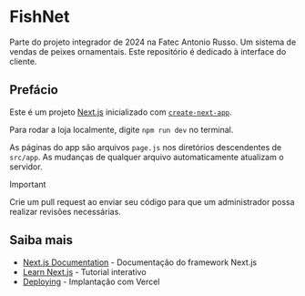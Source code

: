 # FishNet

Parte do projeto integrador de 2024 na Fatec Antonio Russo. Um sistema de vendas de peixes ornamentais. Este repositório é dedicado à interface do cliente.

## Prefácio

Este é um projeto [Next.js](https://nextjs.org/) inicializado com [`create-next-app`](https://github.com/vercel/next.js/tree/canary/packages/create-next-app).

Para rodar a loja localmente, digite `npm run dev` no terminal.

As páginas do app são arquivos `page.js` nos diretórios descendentes de `src/app`. As mudanças de qualquer arquivo automaticamente atualizam o servidor.

> [!IMPORTANT]
> Crie um pull request ao enviar seu código para que um administrador possa realizar revisões necessárias.

## Saiba mais

- [Next.js Documentation](https://nextjs.org/docs) - Documentação do framework Next.js
- [Learn Next.js](https://nextjs.org/learn) - Tutorial interativo
- [Deploying](https://nextjs.org/docs/deployment) - Implantação com Vercel
